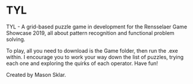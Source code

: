 # TYL

TYL - A grid-based puzzle game in development for the Rensselaer Game Showcase 2019, all about pattern recognition and functional problem solving.      

To play, all you need to download is the Game folder, then run the .exe within.
I encourage you to work your way down the list of puzzles, trying each one and exploring the quirks of each operator. Have fun!

Created by Mason Sklar.

